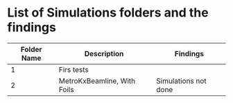 # List of Simulations folders and the findings


| Folder Name   | Description    | Findings |
|-----|----------------------|----------------------|
| 1 | Firs tests  |              |
| 2 | MetroKxBeamline, With Foils   | Simulations not done            |

